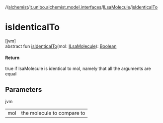 //[alchemist](../../../index.md)/[it.unibo.alchemist.model.interfaces](../index.md)/[ILsaMolecule](index.md)/[isIdenticalTo](is-identical-to.md)

# isIdenticalTo

[jvm]\
abstract fun [isIdenticalTo](is-identical-to.md)(mol: [ILsaMolecule](index.md)): [Boolean](https://kotlinlang.org/api/latest/jvm/stdlib/kotlin/-boolean/index.html)

#### Return

true if lsaMolecule is identical to mol, namely that all the arguments are equal

## Parameters

jvm

| | |
|---|---|
| mol | the molecule to compare to |
